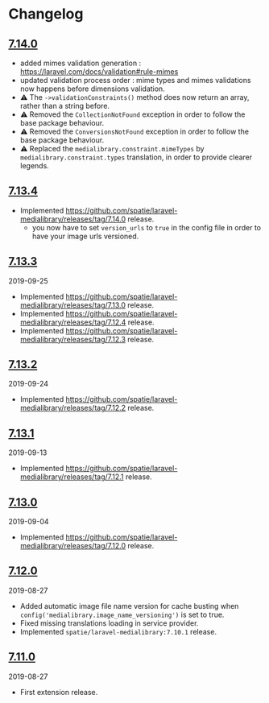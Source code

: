 # Changelog

## [7.14.0](https://github.com/Okipa/laravel-medialibrary-ext/releases/tag/7.14.0)
- added mimes validation generation : https://laravel.com/docs/validation#rule-mimes
- updated validation process order : mime types and mimes validations now happens before dimensions validation.
- :warning: The `->validationConstraints()` method does now return an array, rather than a string before.
- :warning: Removed the `CollectionNotFound` exception in order to follow the base package behaviour.
- :warning: Removed the `ConversionsNotFound` exception in order to follow the base package behaviour.
- :warning: Replaced the `medialibrary.constraint.mimeTypes` by `medialibrary.constraint.types` translation, in order to provide clearer legends.

## [7.13.4](https://github.com/Okipa/laravel-medialibrary-ext/releases/tag/7.13.4)
- Implemented https://github.com/spatie/laravel-medialibrary/releases/tag/7.14.0 release.
  - you now have to set `version_urls` to `true` in the config file in order to have your image urls versioned.

## [7.13.3](https://github.com/Okipa/laravel-medialibrary-ext/releases/tag/7.13.3)
2019-09-25
- Implemented https://github.com/spatie/laravel-medialibrary/releases/tag/7.13.0 release.
- Implemented https://github.com/spatie/laravel-medialibrary/releases/tag/7.12.4 release.
- Implemented https://github.com/spatie/laravel-medialibrary/releases/tag/7.12.3 release.

## [7.13.2](https://github.com/Okipa/laravel-medialibrary-ext/releases/tag/7.13.2)
2019-09-24
- Implemented https://github.com/spatie/laravel-medialibrary/releases/tag/7.12.2 release.

## [7.13.1](https://github.com/Okipa/laravel-medialibrary-ext/releases/tag/7.13.1)
2019-09-13
- Implemented https://github.com/spatie/laravel-medialibrary/releases/tag/7.12.1 release.

## [7.13.0](https://github.com/Okipa/laravel-medialibrary-ext/releases/tag/7.13.0)
2019-09-04
- Implemented https://github.com/spatie/laravel-medialibrary/releases/tag/7.12.0 release.

## [7.12.0](https://github.com/Okipa/laravel-medialibrary-ext/releases/tag/7.12.0)
2019-08-27
- Added automatic image file name version for cache busting when `config('medialibrary.image_name_versioning')` is set to true.
- Fixed missing translations loading in service provider.
- Implemented `spatie/laravel-medialibrary:7.10.1` release.

## [7.11.0](https://github.com/Okipa/laravel-medialibrary-ext/releases/tag/7.11.0)
2019-08-27
- First extension release.
